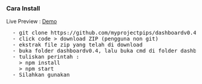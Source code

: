 <h3>Cara Install</h3>

<span>Live Preview : </span>
<a href="http://myprojectpips.github.io/dashboardv0.4">Demo</a>

<pre>
  - git clone https://github.com/myprojectpips/dashboardv0.4.git (bagi pengguna git)
  - click code > download ZIP (pengguna non git)
  - ekstrak file zip yang telah di download
  - buka folder dashboardv0.4, lalu buka cmd di folder dashboardv0.4
  - tuliskan perintah :
    > npm install
    > npm start
  - Silahkan gunakan
</pre>
